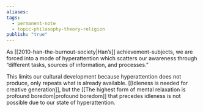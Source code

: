 ```yaml
---
aliases: 
tags:
  - permanent-note
  - topic-philosophy-theory-religion
publish: "true"
---
```

As [[2010-han-the-burnout-society|Han’s]] achievement-subjects, we are forced into a mode of hyperattention which scatters our awareness through “different tasks, sources of information, and processes.”

This limits our cultural development because hyperattention does not produce, only repeats what is already available. [[Idleness is needed for creative generation]], but the [[The highest form of mental relaxation is profound boredom|profound boredom]] that precedes idleness is not possible due to our state of hyperattention.
